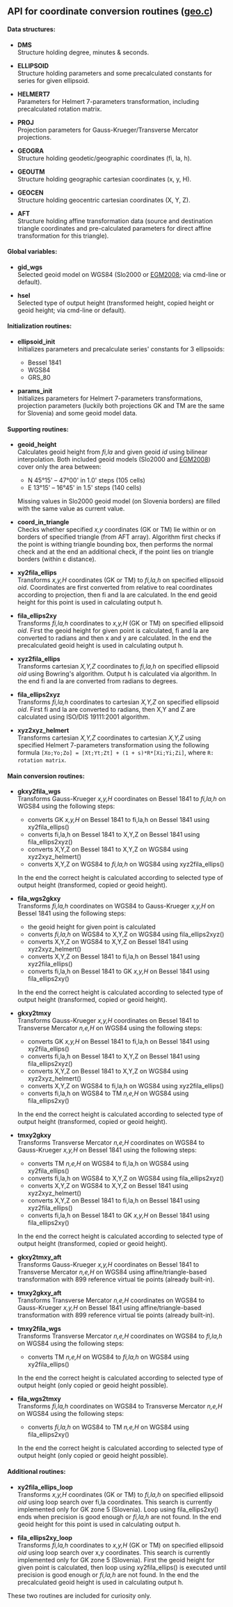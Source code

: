 ## API for coordinate conversion routines ([geo.c])

#### Data structures:
- **DMS**  
  Structure holding degree, minutes & seconds.

- **ELLIPSOID**  
  Structure holding parameters and some precalculated constants for series
  for given ellipsoid.

- **HELMERT7**  
  Parameters for Helmert 7-parameters transformation, including precalculated
  rotation matrix.

- **PROJ**  
  Projection parameters for Gauss-Krueger/Transverse Mercator projections.

- **GEOGRA**  
  Structure holding geodetic/geographic coordinates (fi, la, h).

- **GEOUTM**  
  Structure holding geographic cartesian coordinates (x, y, H).

- **GEOCEN**  
  Structure holding geocentric cartesian coordinates (X, Y, Z).

- **AFT**  
  Structure holding affine transformation data (source and destination
  triangle coordinates and pre-calculated parameters for direct affine
  transformation for this triangle).

#### Global variables:
- **gid_wgs**  
  Selected geoid model on WGS84 (Slo2000 or [EGM2008]; via cmd-line or
  default).

- **hsel**  
  Selected type of output height (transformed height, copied height or
  geoid height; via cmd-line or default).

#### Initialization routines:
- **ellipsoid_init**  
  Initializes parameters and precalculate series' constants for 3 ellipsoids:
  - Bessel 1841
  - WGS84
  - GRS_80

- **params_init**  
  Initializes parameters for Helmert 7-parameters transformations, projection
  parameters (luckily both projections GK and TM are the same for Slovenia)
  and some geoid model data.

#### Supporting routines:
- **geoid_height**  
  Calculates geoid height from *fi,la* and given geoid *id* using bilinear
  interpolation. Both included geoid models (Slo2000 and [EGM2008]) cover
  only the area between:
  - N 45°15' &ndash; 47°00' in 1.0' steps (105 cells)
  - E 13°15' &ndash; 16°45' in 1.5' steps (140 cells)

  Missing values in Slo2000 geoid model (on Slovenia borders) are filled with
  the same value as current value.

- **coord_in_triangle**  
  Checks whether specified *x,y* coordinates (GK or TM) lie within or on
  borders of specified triangle (from AFT array). Algorithm first checks if
  the point is withing triangle bounding box, then performs the normal check
  and at the end an additional check, if the point lies on triangle borders
  (within ε distance).

- **xy2fila_ellips**  
  Transforms *x,y,H* coordinates (GK or TM) to *fi,la,h* on specified
  ellipsoid *oid*. Coordinates are first converted from relative to real
  coordinates according to projection, then fi and la are calculated. In
  the end geoid height for this point is used in calculating output h.

- **fila_ellips2xy**  
  Transforms *fi,la,h* coordinates to *x,y,H* (GK or TM) on specified
  ellipsoid *oid*. First the geoid height for given point is calculated,
  fi and la are converted to radians and then x and y are calculated. 
  In the end the precalculated geoid height is used in calculating output h.

- **xyz2fila_ellips**  
  Transforms cartesian *X,Y,Z* coordinates to *fi,la,h* on specified
  ellipsoid *oid* using Bowring's algorithm. Output h is calculated via
  algorithm. In the end fi and la are converted from radians to degrees.

- **fila_ellips2xyz**  
  Transforms *fi,la,h* coordinates to cartesian *X,Y,Z* on specified
  ellipsoid *oid*. First fi and la are converted to radians, then X,Y and
  Z are calculated using ISO/DIS 19111:2001 algorithm.

- **xyz2xyz_helmert**  
  Transforms cartesian *X,Y,Z* coordinates to cartesian *X,Y,Z* using
  specified Helmert 7-parameters transformation using the following formula
  ```[Xo;Yo;Zo] = [Xt;Yt;Zt] + (1 + s)*R*[Xi;Yi;Zi]```, where
  ```R: rotation matrix```.

#### Main conversion routines:
- **gkxy2fila_wgs**  
  Transforms Gauss-Krueger *x,y,H* coordinates on Bessel 1841 to *fi,la,h* on
  WGS84 using the following steps:
  - converts GK *x,y,H* on Bessel 1841 to fi,la,h on Bessel 1841 using xy2fila_ellips()
  - converts fi,la,h on Bessel 1841 to X,Y,Z on Bessel 1841 using fila_ellips2xyz()
  - converts X,Y,Z on Bessel 1841 to X,Y,Z on WGS84 using xyz2xyz_helmert()
  - converts X,Y,Z on WGS84 to *fi,la,h* on WGS84 using xyz2fila_ellips()

  In the end the correct height is calculated according to selected type of
  output height (transformed, copied or geoid height).

- **fila_wgs2gkxy**  
  Transforms *fi,la,h* coordinates on WGS84 to Gauss-Krueger *x,y,H* on Bessel
  1841 using the following steps:
  - the geoid height for given point is calculated
  - converts *fi,la,h* on WGS84 to X,Y,Z on WGS84 using fila_ellips2xyz()
  - converts X,Y,Z on WGS84 to X,Y,Z on Bessel 1841 using xyz2xyz_helmert()
  - converts X,Y,Z on Bessel 1841 to fi,la,h on Bessel 1841 using xyz2fila_ellips()
  - converts fi,la,h on Bessel 1841 to GK *x,y,H* on Bessel 1841 using fila_ellips2xy()

  In the end the correct height is calculated according to selected type of
  output height (transformed, copied or geoid height).

- **gkxy2tmxy**  
  Transforms Gauss-Krueger *x,y,H* coordinates on Bessel 1841 to Transverse
  Mercator *n,e,H* on WGS84 using the following steps:
  - converts GK *x,y,H* on Bessel 1841 to fi,la,h on Bessel 1841 using xy2fila_ellips()
  - converts fi,la,h on Bessel 1841 to X,Y,Z on Bessel 1841 using fila_ellips2xyz()
  - converts X,Y,Z on Bessel 1841 to X,Y,Z on WGS84 using xyz2xyz_helmert()
  - converts X,Y,Z on WGS84 to fi,la,h on WGS84 using xyz2fila_ellips()
  - converts fi,la,h on WGS84 to TM *n,e,H* on WGS84 using fila_ellips2xy()

  In the end the correct height is calculated according to selected type of
  output height (transformed, copied or geoid height).

- **tmxy2gkxy**  
  Transforms Transverse Mercator *n,e,H* coordinates on WGS84 to Gauss-Krueger
  *x,y,H* on Bessel 1841 using the following steps:
  - converts TM *n,e,H* on WGS84 to fi,la,h on WGS84 using xy2fila_ellips()
  - converts fi,la,h on WGS84 to X,Y,Z on WGS84 using fila_ellips2xyz()
  - converts X,Y,Z on WGS84 to X,Y,Z on Bessel 1841 using xyz2xyz_helmert()
  - converts X,Y,Z on Bessel 1841 to fi,la,h on Bessel 1841 using xyz2fila_ellips()
  - converts fi,la,h on Bessel 1841 to GK *x,y,H* on Bessel 1841 using fila_ellips2xy()

  In the end the correct height is calculated according to selected type of
  output height (transformed, copied or geoid height).

- **gkxy2tmxy_aft**  
  Transforms Gauss-Krueger *x,y,H* coordinates on Bessel 1841 to Transverse
  Mercator *n,e,H* on WGS84 using affine/triangle-based transformation
  with 899 reference virtual tie points (already built-in).

- **tmxy2gkxy_aft**  
  Transforms Transverse Mercator *n,e,H* coordinates on WGS84 to Gauss-Krueger
  *x,y,H* on Bessel 1841 using affine/triangle-based transformation
  with 899 reference virtual tie points (already built-in).

- **tmxy2fila_wgs**  
  Transforms Transverse Mercator *n,e,H* coordinates on WGS84 to *fi,la,h* on
  WGS84 using the following steps:
  - converts TM *n,e,H* on WGS84 to *fi,la,h* on WGS84 using xy2fila_ellips()

  In the end the correct height is calculated according to selected type of
  output height (only copied or geoid height possible).

- **fila_wgs2tmxy**  
  Transforms *fi,la,h* coordinates on WGS84 to Transverse Mercator *n,e,H* on
  WGS84 using the following steps:
  - converts *fi,la,h* on WGS84 to TM *n,e,H* on WGS84 using fila_ellips2xy()

  In the end the correct height is calculated according to selected type of
  output height (only copied or geoid height possible).

#### Additional routines:
- **xy2fila_ellips_loop**  
  Transforms *x,y,H* coordinates (GK or TM) to *fi,la,h* on specified
  ellipsoid *oid* using loop search over fi,la coordinates. This search
  is currently implemented only for GK zone 5 (Slovenia). Loop using
  fila_ellips2xy() ends when precision is good enough or *fi,la,h* are
  not found. In the end geoid height for this point is used in calculating
  output h.

- **fila_ellips2xy_loop**  
  Transforms *fi,la,h* coordinates to *x,y,H* (GK or TM) on specified
  ellipsoid *oid* using loop search over x,y coordinates. This search
  is currently implemented only for GK zone 5 (Slovenia). First the geoid
  height for given point is calculated, then loop using xy2fila_ellips()
  is executed until precision is good enough or *fi,la,h* are
  not found. In the end the precalculated geoid height is used in calculating
  output h.

These two routines are included for curiosity only.


[geo.c]: https://github.com/mrihtar/GeoCoordinateConverter/blob/master/geo.c
[EGM2008]: http://earth-info.nga.mil/GandG/wgs84/gravitymod/egm2008/egm08_wgs84.html

